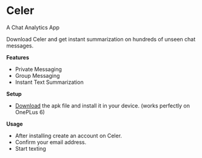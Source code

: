 # Celer
A Chat Analytics App

Download Celer and get instant summarization on hundreds of unseen chat messages.

<b>Features</b>
* Private Messaging
* Group Messaging
* Instant Text Summarization

<b>Setup</b>
* [Download](https://www.nothing.com) the apk file and install it in your device. (works perfectly on OnePLus 6)

<b>Usage</b>
* After installing create an account on Celer.
* Confirm your email address.
* Start texting

